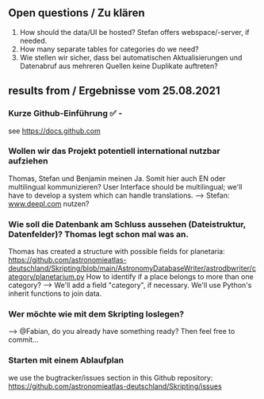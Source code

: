 ## Open questions / Zu klären

1. How should the data/UI be hosted? Stefan offers webspace/-server, if needed.
1. How many separate tables for categories do we need?
1. Wie stellen wir sicher, dass bei automatischen Aktualisierungen und Datenabruf aus mehreren Quellen keine Duplikate auftreten?

## results from / Ergebnisse vom 25.08.2021

### Kurze Github-Einführung ✅ - 
see https://docs.github.com

### Wollen wir das Projekt potentiell international nutzbar aufziehen
Thomas, Stefan und Benjamin meinen Ja. Somit hier auch EN oder multilingual kommunizieren?
User Interface should be multilingual; we'll have to develop a system which can handle translations.
--> Stefan: www.deepl.com nutzen?

### Wie soll die Datenbank am Schluss aussehen (Dateistruktur, Datenfelder)? Thomas legt schon mal was an.
Thomas has created a structure with possible fields for planetaria: https://github.com/astronomieatlas-deutschland/Skripting/blob/main/AstronomyDatabaseWriter/astrodbwriter/category/planetarium.py
How to identify if a place belongs to more than one category? --> We'll add a field "category", if necessary. We'll use Python's inherit functions to join data. 

### Wer möchte wie mit dem Skripting loslegen?
--> @Fabian, do you already have something ready? Then feel free to commit...

### Starten mit einem Ablaufplan 
we use the bugtracker/issues section in this Github repository: https://github.com/astronomieatlas-deutschland/Skripting/issues
